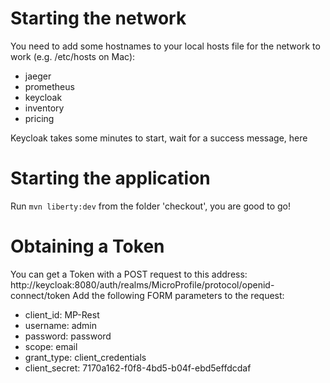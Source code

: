 # Starting the network

You need to add some hostnames to your local hosts file for the network to work (e.g. /etc/hosts on Mac):
* jaeger
* prometheus
* keycloak
* inventory
* pricing

Keycloak takes some minutes to start, wait for a success message, here

# Starting the application
Run `mvn liberty:dev` from the folder 'checkout', you are good to go!

# Obtaining a Token
You can get a Token with a POST request to this address: http://keycloak:8080/auth/realms/MicroProfile/protocol/openid-connect/token
Add the following FORM parameters to the request:

* client_id: MP-Rest
* username: admin
* password: password
* scope: email
* grant_type: client_credentials
* client_secret: 7170a162-f0f8-4bd5-b04f-ebd5effdcdaf
